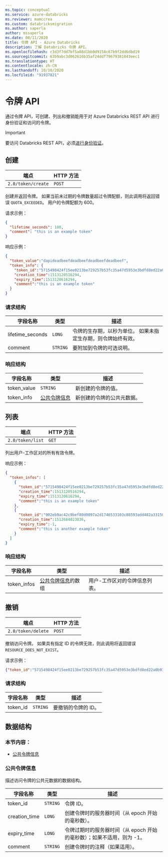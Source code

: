 ```yaml
---
ms.topic: conceptual
ms.service: azure-databricks
ms.reviewer: mamccrea
ms.custom: databricksmigration
ms.author: saperla
author: mssaperla
ms.date: 08/11/2020
title: 令牌 API - Azure Databricks
description: 了解 Databricks 令牌 API。
ms.openlocfilehash: c3d3f7dd7bf5a88d1bb0d9158c67b9f2dd6dbd19
ms.sourcegitcommit: 63b9abc3d062616b35af24ddf79679381043eec1
ms.translationtype: HT
ms.contentlocale: zh-CN
ms.lasthandoff: 10/10/2020
ms.locfileid: "91937821"
---
```

# <a name="token-api"></a>令牌 API

通过令牌 API，可创建、列出和撤销能用于对 Azure Databricks REST API 进行身份验证和访问的令牌。

> [!IMPORTANT]
>
> 要访问 Databricks REST API，必须[进行身份验证](authentication.md)。

## <a name="create"></a><a id="create"> </a><a id="tokenstokensservicecreatetoken"> </a>创建

| 端点                  | HTTP 方法     |
|---------------------------|-----------------|
| `2.0/token/create`        | `POST`          |

创建并返回令牌。 如果当前未过期的令牌数量超过令牌配额，则此调用将返回错误 `QUOTA_EXCEEDED`。 用户的令牌配额为 600。

请求示例：

```json
{
  "lifetime_seconds": 100,
  "comment": "this is an example token"
}
```

响应示例：

```json
{
  "token_value":"dapideadbeefdeadbeefdeadbeefdeadbeef",
  "token_info": {
    "token_id":"5715498424f15ee0213be729257b53fc35a47d5953e3bdfd8ed22a0b93b339f4",
    "creation_time":1513120516294,
    "expiry_time":1513120616294,
    "comment":"this is an example token"
  }
}
```

### <a name="request-structure"></a><a id="request-structure"> </a><a id="tokenscreatetoken"> </a>请求结构

| 字段名称               | 类型           | 描述                                                                                               |
|--------------------------|----------------|-----------------------------------------------------------------------------------------------------------|
| lifetime_seconds         | `LONG`         | 令牌的生存期，以秒为单位。 如果未指定生存期，则令牌始终有效。 |
| comment                  | `STRING`       | 要附加到令牌的可选说明。                                                              |

### <a name="response-structure"></a>响应结构

| 字段名称            | 类型                                        | 描述                                         |
|-----------------------|---------------------------------------------|-----------------------------------------------------|
| token_value           | `STRING`                                    | 新创建的令牌的值。               |
| token_info            | [公共令牌信息](#tokenspublictokeninfo) | 新创建的令牌的公共元数据。     |

## <a name="list"></a><a id="list"> </a><a id="tokenstokensservicelisttokens"> </a>列表

| 端点                           | HTTP 方法     |
|------------------------------------|-----------------|
| `2.0/token/list`                   | `GET`           |

列出用户-工作区对的所有有效令牌。

响应示例：

```json
{
  "token_infos": [
    {
      "token_id":"5715498424f15ee0213be729257b53fc35a47d5953e3bdfd8ed22a0b93b339f4",
      "creation_time":1513120516294,
      "expiry_time":1513120616294,
      "comment":"this is an example token"
    },
    {
      "token_id":"902eb9ac42c9bef80d0097a2d1746533103c88593add482a331500187946ceb5",
      "creation_time":1512684023036,
      "expiry_time":-1,
      "comment":"this is another example token"
    }
  ]
}
```

### <a name="response-structure"></a><a id="response-structure"> </a><a id="tokenslisttokensresponse"> </a>响应结构

| 字段名称            | 类型                                                    | 描述                                               |
|-----------------------|---------------------------------------------------------|-----------------------------------------------------------|
| token_infos           | [公共令牌信息](#tokenspublictokeninfo)的数组 | 用户-工作区对的令牌信息列表。    |

## <a name="revoke"></a><a id="revoke"> </a><a id="tokenstokensservicerevoketoken"> </a>撤销

| 端点                             | HTTP 方法     |
|--------------------------------------|-----------------|
| `2.0/token/delete`                   | `POST`          |

撤销访问令牌。 如果具有指定 ID 的令牌无效，则此调用将返回错误 `RESOURCE_DOES_NOT_EXIST`。

请求示例：

```json
{"token_id":"5715498424f15ee0213be729257b53fc35a47d5953e3bdfd8ed22a0b93b339f4"}
```

### <a name="request-structure"></a>请求结构

| 字段名称               | 类型           | 描述                                    |
|--------------------------|----------------|------------------------------------------------|
| token_id                 | `STRING`       | 要撤销的令牌的 ID。             |

## <a name="data-structures"></a><a id="data-structures"> </a><a id="tokenadd"> </a>数据结构

### <a name="in-this-section"></a>本节内容：

* [公共令牌信息](#public-token-info)

### <a name="public-token-info"></a><a id="public-token-info"> </a><a id="tokenspublictokeninfo"> </a>公共令牌信息

描述访问令牌的公共元数据的数据结构。

| 字段名称               | 类型           | 描述                                                                                 |
|--------------------------|----------------|---------------------------------------------------------------------------------------------|
| token_id                 | `STRING`       | 令牌 ID。                                                                        |
| creation_time            | `LONG`         | 创建令牌时的服务器时间（从 epoch 开始的毫秒数）。                             |
| expiry_time              | `LONG`         | 令牌过期时的服务器时间（从 epoch 开始的毫秒数）；如果不适用，则为 -1。    |
| comment                  | `STRING`       | 创建令牌时的注释（如果适用）。                                          |